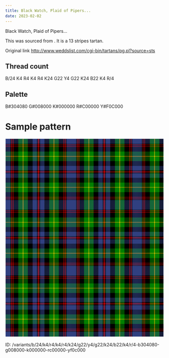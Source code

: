 ```yaml
---
title: Black Watch, Plaid of Pipers...
date: 2023-02-02
---
```

Black Watch, Plaid of Pipers...

This was sourced from <no value>.  It is a 13 stripes tartan.

Original link http://www.weddslist.com/cgi-bin/tartans/pg.pl?source=sts

## Thread count
B/24 K4 R4 K4 R4 K24 G22 Y4 G22 K24 B22 K4 R/4

## Palette
B#304080 G#008000 K#000000 R#C00000 Y#F0C000

# Sample pattern

![Tartan detail](tartan.png "B/24 K4 R4 K4 R4 K24 G22 Y4 G22 K24 B22 K4 R/4 tartan")

ID: /variants/b/24/k4/r4/k4/r4/k24/g22/y4/g22/k24/b22/k4/r/4-b304080-g008000-k000000-rc00000-yf0c000